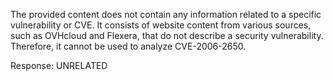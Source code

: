 The provided content does not contain any information related to a specific vulnerability or CVE. It consists of website content from various sources, such as OVHcloud and Flexera, that do not describe a security vulnerability. Therefore, it cannot be used to analyze CVE-2006-2650.

Response: UNRELATED